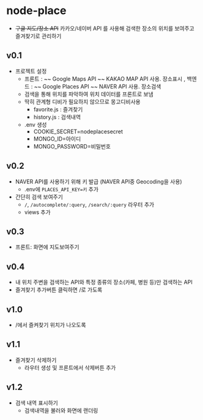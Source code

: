 # node-place
- ~~구글 지도/장소 API~~ 카카오/네이버 API 를 사용해 검색한 장소의 위치를 보여주고 즐겨찾기로 관리하기

## v0.1
- 프로젝트 설정
    - 프론트 : ~~ Google Maps API ~~ KAKAO MAP API 사용. 장소표시 , 백엔드 : ~~ Google Places API ~~ NAVER API 사용. 장소검색
    - 검색을 통해 위치를 파악하여 위치 데이터를 프론트로 보냄
    - 딱히 관계형 디비가 필요하지 않으므로 몽고디비사용
        - favorite.js : 즐겨찾기
        - history.js : 검색내역
    - .env 생성 
        - COOKIE_SECRET=nodeplacesecret
        - MONGO_ID=아이디
        - MONGO_PASSWORD=비밀번호

## v0.2
- NAVER API를 사용하기 위해 키 발급 (NAVER API중 Geocoding을 사용)
    - .env에 `PLACES_API_KEY=키` 추가
- 간단히 검색 보여주기
    - `/`, `/autocomplete/:query`, `/search/:query` 라우터 추가
    - views 추가

## v0.3
- 프론트: 화면에 지도보여주기

## v0.4
- 내 위치 주변을 검색하는 API와 특정 종류의 장소(카페, 병원 등)만 검색하는 API
- 즐겨찾기 추가버튼 클릭하면 /로 가도록

## v1.0
- /에서 즐켜찾기 위치가 나오도록

## v1.1
- 즐겨찾기 삭제하기
    - 라우터 생성 및 프론트에서 삭제버튼 추가

## v1.2
- 검색 내역 표시하기
    - 검색내역을 불러와 화면에 랜더링
    

